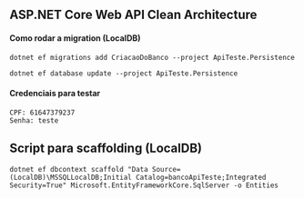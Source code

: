 ## ASP.NET Core Web API Clean Architecture


#### Como rodar a migration (LocalDB)
```
dotnet ef migrations add CriacaoDoBanco --project ApiTeste.Persistence

dotnet ef database update --project ApiTeste.Persistence
```

#### Credenciais para testar
```
CPF: 61647379237
Senha: teste
```

## Script para scaffolding (LocalDB)

```
dotnet ef dbcontext scaffold "Data Source=(LocalDB)\MSSQLLocalDB;Initial Catalog=bancoApiTeste;Integrated Security=True" Microsoft.EntityFrameworkCore.SqlServer -o Entities
```


